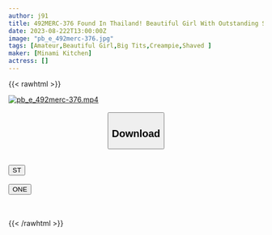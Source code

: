 ```yaml
---
author: j91
title: 492MERC-376 Found In Thailand! Beautiful Girl With Outstanding Style! I Made A Slender Girlfriend Shaved And Enjoyed It Deliciously
date: 2023-08-222T13:00:00Z
image: "pb_e_492merc-376.jpg"
tags: [Amateur,Beautiful Girl,Big Tits,Creampie,Shaved ]
maker: [Minami Kitchen]
actress: []
---
```



{{< rawhtml >}}

<div class="video" data-videoid="3PRq6ZzPMWtdP13">
    <a href="javascript:;">
        <img src="https://my.j91.asia/posts/pb_e_492merc-376/pb_e_492merc-376.jpg" width="WIDTH" height="HEIGHT" alt="pb_e_492merc-376.mp4" loading="lazy">
    </a>
</div>

<script type="text/javascript" src="https://j91.asia/asset/on-demand-st.js"></script>

<br>
  <link rel="stylesheet" href="https://j91.asia/asset/bs5.css">
  
  <center>
  <button class="btn btn-primary" type="button" data-bs-toggle="collapse" data-bs-target=".multi-collapse" aria-expanded="false" aria-controls="multiCollapseExample1 multiCollapseExample2"><h2>Download</h2></button></center>
</p>
<div class="row">
  <div class="col">
    <div class="collapse multi-collapse" id="multiCollapseExample1">
      <div class="card card-body">
	      	      <br>
<div class="buttons">  
<a href="https://streamtape.to/v/3PRq6ZzPMWtdP13"><button class="btn-hover color-3"><i class="fa fa-download"></i> ST</button></a></div>
    </div>
  </div>
</div>
  <div class="col">
    <div class="collapse multi-collapse" id="multiCollapseExample2">
      <div class="card card-body">
	      <br>
<div class="buttons">
    <a href="https://oneupload.to/snlxob7hq4pa"><button class="btn-hover color-9"><i class="fa fa-download"></i> ONE</button></a></div>
<br><br>
      </div>
    </div>
  </div>
</div>

{{< /rawhtml >}}
